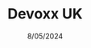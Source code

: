 ---
date: 8/05/2024
enddate: 11/05/2024
city: London
country: UK
title: Devoxx UK
layout: event_detail
url: https://www.devoxx.co.uk/
---